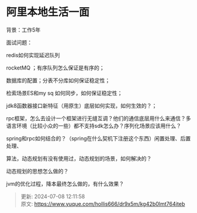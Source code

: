 # 阿里本地生活一面

背景：工作5年



面试问题：



redis如何实现延迟队列

rocketMQ ；有序队列怎么保证是有序的；

数据库的配置；分表不分库如何保证稳定性；

检索场景ES和my sq 如何同步，如何保证稳定性；

jdk8函数器接口新特征（用原生）底层如何实现，如何生效的？；

rpc框架，怎么去设计一个框架进行无缝互调？他们的通信底层用什么来通信？多语言环境（比较小众的一些）都不支持sdk怎么办？序列化场景应该用什么？

spring和rpc如何结合的？（spring在什么契机下注册这个东西）闲置处理、后置处理、

算法，动态规划有没有使用过，动态规划的场景，如何解决的？

动态规划的思想怎么做的？

jvm的优化过程，降本最终怎么做的，有什么效果？



> 更新: 2024-07-08 12:11:58  
> 原文: <https://www.yuque.com/hollis666/dr9x5m/kg42b0lmt764iteb>